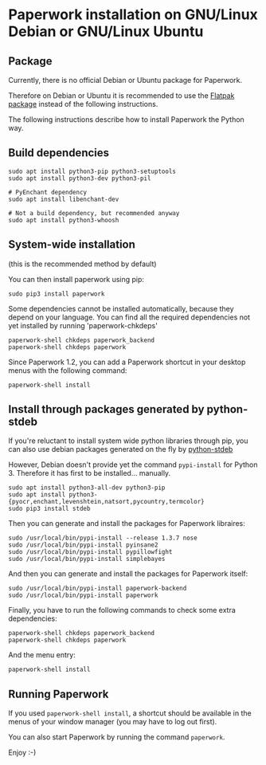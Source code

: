 # Paperwork installation on GNU/Linux Debian or GNU/Linux Ubuntu

## Package

Currently, there is no official Debian or Ubuntu package for Paperwork.

Therefore on Debian or Ubuntu it is recommended to use the
[Flatpak package](https://gitlab.gnome.org/World/OpenPaperwork/paperwork/blob/master/flatpak/README.markdown#readme)
instead of the following instructions.

The following instructions describe how to install Paperwork the Python way.

## Build dependencies

    sudo apt install python3-pip python3-setuptools
    sudo apt install python3-dev python3-pil

    # PyEnchant dependency
    sudo apt install libenchant-dev

    # Not a build dependency, but recommended anyway
    sudo apt install python3-whoosh

## System-wide installation

(this is the recommended method by default)

You can then install paperwork using pip:

    sudo pip3 install paperwork

Some dependencies cannot be installed automatically, because they depend on
your language. You can find all the required dependencies not yet installed by
running 'paperwork-chkdeps'

    paperwork-shell chkdeps paperwork_backend
    paperwork-shell chkdeps paperwork

Since Paperwork 1.2, you can add a Paperwork shortcut in your desktop menus
with the following command:

    paperwork-shell install

## Install through packages generated by python-stdeb

If you're reluctant to install system wide python libraries through pip,
you can also use debian packages generated on the fly by [python-stdeb](https://pypi.python.org/pypi/stdeb)

However, Debian doesn't provide yet the command `pypi-install` for Python 3.
Therefore it has first to be installed... manually.

    sudo apt install python3-all-dev python3-pip
    sudo apt install python3-{pyocr,enchant,levenshtein,natsort,pycountry,termcolor}
    sudo pip3 install stdeb

Then you can generate and install the packages for Paperwork libraires:

    sudo /usr/local/bin/pypi-install --release 1.3.7 nose
    sudo /usr/local/bin/pypi-install pyinsane2
    sudo /usr/local/bin/pypi-install pypillowfight
    sudo /usr/local/bin/pypi-install simplebayes

And then you can generate and install the packages for Paperwork itself:

    sudo /usr/local/bin/pypi-install paperwork-backend
    sudo /usr/local/bin/pypi-install paperwork

Finally, you have to run the following commands to check some extra dependencies:

    paperwork-shell chkdeps paperwork_backend
    paperwork-shell chkdeps paperwork

And the menu entry:

    paperwork-shell install

## Running Paperwork

If you used `paperwork-shell install`, a shortcut should be available in the
menus of your window manager (you may have to log out first).

You can also start Paperwork by running the command `paperwork`.

Enjoy :-)
